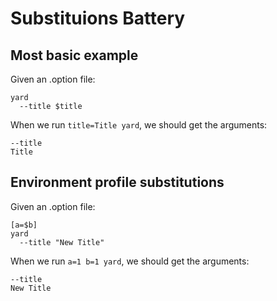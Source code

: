 # Substituions Battery

## Most basic example

Given an .option file:

    yard
      --title $title

When we run `title=Title yard`, we should get the arguments:

    --title
    Title

## Environment profile substitutions

Given an .option file:

    [a=$b]
    yard
      --title "New Title"

When we run `a=1 b=1 yard`, we should get the arguments:

    --title
    New Title

